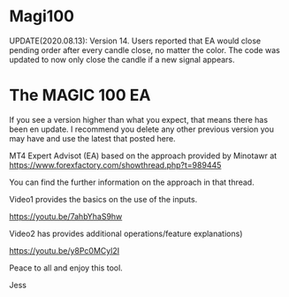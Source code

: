 # Magi100

UPDATE(2020.08.13):
Version 14. Users reported that EA would close pending order after every candle close, no matter the color.  The code was updated to now only close the candle if a new signal appears.

The MAGIC 100 EA
==========================================================================
If you see a version higher than what you expect, that means there has been en update.
I recommend you delete any other previous version you may have and use the latest that posted here.

MT4 Expert Advisot (EA) based on the approach provided by Minotawr at
https://www.forexfactory.com/showthread.php?t=989445

You can find the further information on the approach in that thread.

Video1 provides the basics on the use of the inputs.

https://youtu.be/7ahbYhaS9hw

Video2 has provides additional operations/feature explanations)

https://youtu.be/y8Pc0MCyl2I

Peace to all and enjoy this tool.

Jess
